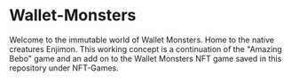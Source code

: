# Wallet-Monsters
Welcome to the immutable world of Wallet Monsters. Home to the native creatures Enjimon. This working concept is a continuation of the "Amazing Bebo" game and an add on to the Wallet Monsters NFT game saved in this repository under NFT-Games. 
